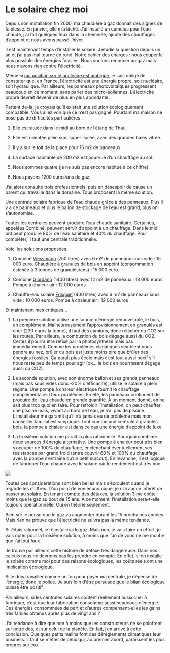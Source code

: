 # Le solaire chez moi

Depuis son installation fin 2000, ma chaudière à gaz donnait des signes de faiblesse. En janvier, elle m’a lâché. J’ai installé un cumulus pour l’eau chaude, j’ai fait quelques feux dans la cheminée, ajouté des chauffages d’appoint et nous avons passé l’hiver.

Il est maintenant temps d’installer le solaire. J’étudie la question depuis un an et j’ai pas mal tourné en rond. Notre cahier des charges : nous couper le plus possible des énergies fossiles. Nous voulons renoncer au gaz mais nous n’avons rien contre l’électricité.

Même si [ma position sur le nucléaire est ambigüe](https://tcrouzet.com/2007/05/16/le-nucleaire-me-turlupine/https://tcrouzet.com/2007/05/16/le-nucleaire-me-turlupine/), je suis obligé de constater que, en France, l’électricité est une énergie propre, soit nucléaire, soit hydraulique. Par ailleurs, les panneaux photovoltaïques progressent beaucoup en ce moment, sans parler des micro-éoliennes. L’électricité propre devrait devenir de plus en plus abondante.

Partant de-là, je croyais qu’il existait une solution écologiquement compatible. Vous allez voir que ce n’est pas gagné. Pourtant ma maison ne pose pas de difficultés particulières :

1. Elle est située dans le midi au bord de l’étang de Thau.

2. Elle est orientée plein sud, super isolée, avec des grandes baies vitrée.

3. Il y a sur le toit de la place pour 16 m2 de panneaux.

4. La surface habitable de 200 m2 est pourvue d’un chauffage au sol.

5. Nous sommes quatre (je ne suis pas encore habitué à ce chiffre).

6. Nous payons 1200 euros/ans de gaz.

J’ai alors consulté trois professionnels, puis en désespoir de cause un parent qui travaille dans le domaine. Tous proposent la même solution.

Une centrale solaire fabrique de l’eau chaude grâce à des panneaux. Plus il y a de panneaux et plus le ballon de stockage de l’eau est grand, plus on s’autonomise.

Toutes les centrales peuvent produire l’eau chaude sanitaire. Certaines, appelées Combiné, peuvent servir d’appoint à un chauffage. Dans le midi, ont peut produire 80% de l’eau sanitaire et 40% du chauffage. Pour compléter, il faut une centrale traditionnelle.

Voici les solutions proposées.

1. Combiné [Viessmann](http://www.viessmann.com) (750 litres) avec 6 m2 de panneaux sous vide : 15 000 euro. Chaudière à granulés de bois en appoint (consommation estimée à 3 tonnes de granulés/ans) : 15 000 euro.

2. Combiné [Giordano](http://www.giordano.fr) (1400 litres) avec 12 m2 de panneaux : 18 000 euros. Pompe à chaleur air : 12 000 euros.

3. Chauffe-eau solaire [Frisquet](http://www.frisquet.fr/) (400 litres) avec 6 m2 de panneaux sous vide : 10 000 euros. Pompe à chaleur air : 12 000 euros

Et maintenant mes critiques…

1. La première solution utilise une source d’énergie renouvelable, le bois, en complément. Malheureusement l’approvisionnement en granulés est cher (230 euros la tonne), il faut des camions, donc relâcher du CO2 sur les routes. Par ailleurs, la combustion du bois dégage aussi du CO2. Certes il pourra être refixé par la photosynthèse mais pas immédiatement. Comme les problèmes climatiques semblent nous pendre au nez, brûler du bois est juste moins pire que brûler des énergies fossiles. Ça paraît plus écolo mais c’est tout aussi nocif s’il nous reste peu de temps pour agir (ok… le bois en pourrissant dégage aussi du CO2).

2. La seconde solution, avec son énorme ballon et ses grands panneaux (mais pas sous vides donc -20% d’efficacité), utilise le solaire à plein régime. Une pompe à chaleur électrique fournit le chauffage complémentaire. Deux problèmes. En été, les panneaux continuent de produire de l’eau chaude en grande quantité. À un moment donné, on ne sait plus trop quoi en faire. Pour refroidir l’installation, on peut chauffer une piscine mais, vivant au bord de l’eau, je n’ai pas de piscine. L’installateur me garantit qu’il n’a jamais eu de problème mais mon conseiller familial est sceptique. Tout comme une centrale à granulés bois, la pompe à chaleur est dans ce cas une énergie d’appoint de luxe.

3. La troisième solution me paraît la plus rationnelle. Pourquoi combiner deux sources d’énergie alternative. Une pompe à chaleur peut très bien s’occuper de 100% du chauffage, enclenchant éventuellement ses résistances par grand froid (entre couvrir 60% et 100% du chauffage avec la pompe n’entraîne qu’un petit surcout). En revanche, il est logique de fabriquer l’eau chaude avec le solaire car le rendement est très bon.

![](https://tcrouzet.com/images_tc/200706solaire.gif)

Toutes ces considérations sont bien belles mais s’écroulent quand je regarde les chiffres. D’un point de vue économique, je n’ai aucun intérêt de passer au solaire. En tenant compte des détaxes, la solution 3 me coûte moins que le gaz au bout de 15 ans. À ce moment, l’installation sera-t-elle toujours opérationnelle. Oui en théorie seulement.

Bien sûr je pense que le gaz va augmenter durant les 15 prochaines années. Mais rien ne prouve que l’électricité ne suivra pas la même tendance.

Si j’étais rationnel, je réinstallerai le gaz. Mais non, je vais faire un effort, je vais opter pour la troisième solution, à moins que l’un de vous ne me montre que j’ai tout faux.

Je trouve par ailleurs cette histoire de détaxe très dangereuse. Dans nos calculs nous ne devrions pas les prendre en compte. En effet, si on installe le solaire comme moi pour des raisons écologiques, les coûts réels ont une implication écologique.

Si je dois travailler comme un fou pour payer ma centrale, je dépense de l’énergie, donc je pollue. Je suis loin d’être persuadé que le bilan écologique puisse être positif.

Par ailleurs, si les centrales solaires coûtent réellement aussi cher à fabriquer, c’est que leur fabrication consomme aussi beaucoup d’énergie. Ces énergies consommées de part et d’autres compensent-elles les gains très faibles obtenus après plus de vingt ans ?

J’ai tendance à dire que non à moins que les constructeurs ne se goinfrent sur notre dos, et sur celui de la planète. En fait, j’en arrive à cette conclusion. Quelques petits malins font des dérèglements climatiques leur business. Il faut se méfier de ceux qui, au premier abord, paraissent les plus propres sur eux.
